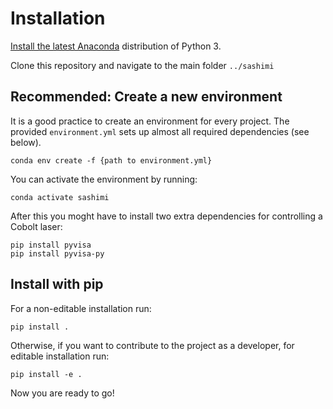 # Installation

[Install the latest Anaconda](https://www.anaconda.com/) distribution of Python 3.

Clone this repository and navigate to the main folder `../sashimi`

## Recommended: Create a new environment

It is a good practice to create an environment for every project. The provided `environment.yml` sets up almost all required dependencies (see below).

    conda env create -f {path to environment.yml}

You can activate the environment by running:

    conda activate sashimi
    
After this you moght have to install two extra dependencies for controlling a Cobolt laser:

    pip install pyvisa
    pip install pyvisa-py
    
## Install with pip

For a non-editable installation run:

    pip install .

Otherwise, if you want to contribute to the project as a developer, for editable installation run:

    pip install -e .

Now you are ready to go!
